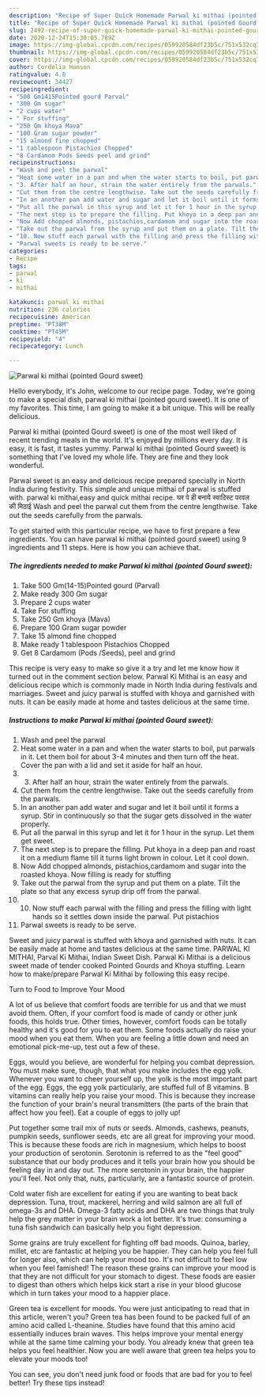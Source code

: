 ```yaml
---
description: "Recipe of Super Quick Homemade Parwal ki mithai (pointed Gourd sweet)"
title: "Recipe of Super Quick Homemade Parwal ki mithai (pointed Gourd sweet)"
slug: 2492-recipe-of-super-quick-homemade-parwal-ki-mithai-pointed-gourd-sweet
date: 2020-12-24T15:30:05.789Z
image: https://img-global.cpcdn.com/recipes/059920584df23b5c/751x532cq70/parwal-ki-mithai-pointed-gourd-sweet-recipe-main-photo.jpg
thumbnail: https://img-global.cpcdn.com/recipes/059920584df23b5c/751x532cq70/parwal-ki-mithai-pointed-gourd-sweet-recipe-main-photo.jpg
cover: https://img-global.cpcdn.com/recipes/059920584df23b5c/751x532cq70/parwal-ki-mithai-pointed-gourd-sweet-recipe-main-photo.jpg
author: Cordelia Hanson
ratingvalue: 4.8
reviewcount: 34427
recipeingredient:
- "500 Gm1415Pointed gourd Parval"
- "300 Gm sugar"
- "2 cups water"
- " For stuffing"
- "250 Gm khoya Mava"
- "100 Gram sugar powder"
- "15 almond fine chopped"
- "1 tablespoon Pistachios Chopped"
- "8 Cardamom Pods Seeds peel and grind"
recipeinstructions:
- "Wash and peel the parwal"
- "Heat some water in a pan and when the water starts to boil, put parwals in it. Let them boil for about 3-4 minutes and then turn off the heat. Cover the pan with a lid and set it aside for half an hour."
- "3. After half an hour, strain the water entirely from the parwals."
- "Cut them from the centre lengthwise. Take out the seeds carefully from the parwals."
- "In an another pan add water and sugar and let it boil until it forms a syrup. Stir in continuously so that the sugar gets dissolved in the water properly."
- "Put all the parwal in this syrup and let it for 1 hour in the syrup. Let them get sweet."
- "The next step is to prepare the filling. Put khoya in a deep pan and roast it on a medium flame till it turns light brown in colour. Let it cool down."
- "Now Add chopped almonds, pistachios,cardamom and sugar into the roasted khoya. Now filling is ready for stuffing"
- "Take out the parwal from the syrup and put them on a plate. Tilt the plate so that any excess syrup drip off from the parwal."
- "10. Now stuff each parwal with the filling and press the filling with light hands so it settles down inside the parwal. Put pistachios"
- "Parwal sweets is ready to be serve."
categories:
- Recipe
tags:
- parwal
- ki
- mithai

katakunci: parwal ki mithai 
nutrition: 236 calories
recipecuisine: American
preptime: "PT38M"
cooktime: "PT45M"
recipeyield: "4"
recipecategory: Lunch

---
```



![Parwal ki mithai (pointed Gourd sweet)](https://img-global.cpcdn.com/recipes/059920584df23b5c/751x532cq70/parwal-ki-mithai-pointed-gourd-sweet-recipe-main-photo.jpg)

Hello everybody, it's John, welcome to our recipe page. Today, we're going to make a special dish, parwal ki mithai (pointed gourd sweet). It is one of my favorites. This time, I am going to make it a bit unique. This will be really delicious.

Parwal ki mithai (pointed Gourd sweet) is one of the most well liked of recent trending meals in the world. It's enjoyed by millions every day. It is easy, it is fast, it tastes yummy. Parwal ki mithai (pointed Gourd sweet) is something that I've loved my whole life. They are fine and they look wonderful.

Parwal sweet is an easy and delicious recipe prepared specially in North India during festivity. This simple and unique mithai of parwal is stuffed with. parwal ki mithai,easy and quick mithai recipe. घर पे ही बनाये स्वादिस्ट परवल की मिठाई Wash and peel the parwal cut them from the centre lengthwise. Take out the seeds carefully from the parwals.


To get started with this particular recipe, we have to first prepare a few ingredients. You can have parwal ki mithai (pointed gourd sweet) using 9 ingredients and 11 steps. Here is how you can achieve that.

<!--inarticleads1-->

##### The ingredients needed to make Parwal ki mithai (pointed Gourd sweet):

1. Take 500 Gm(14-15)Pointed gourd (Parval)
1. Make ready 300 Gm sugar
1. Prepare 2 cups water
1. Take  For stuffing
1. Take 250 Gm khoya (Mava)
1. Prepare 100 Gram sugar powder
1. Take 15 almond fine chopped
1. Make ready 1 tablespoon Pistachios Chopped
1. Get 8 Cardamom (Pods /Seeds), peel and grind


This recipe is very easy to make so give it a try and let me know how it turned out in the comment section below. Parwal Ki Mithai is an easy and delicious recipe which is commonly made in North India during festivals and marriages. Sweet and juicy parwal is stuffed with khoya and garnished with nuts. It can be easily made at home and tastes delicious at the same time. 

<!--inarticleads2-->

##### Instructions to make Parwal ki mithai (pointed Gourd sweet):

1. Wash and peel the parwal
1. Heat some water in a pan and when the water starts to boil, put parwals in it. Let them boil for about 3-4 minutes and then turn off the heat. Cover the pan with a lid and set it aside for half an hour.
1. 3. After half an hour, strain the water entirely from the parwals.
1. Cut them from the centre lengthwise. Take out the seeds carefully from the parwals.
1. In an another pan add water and sugar and let it boil until it forms a syrup. Stir in continuously so that the sugar gets dissolved in the water properly.
1. Put all the parwal in this syrup and let it for 1 hour in the syrup. Let them get sweet.
1. The next step is to prepare the filling. Put khoya in a deep pan and roast it on a medium flame till it turns light brown in colour. Let it cool down.
1. Now Add chopped almonds, pistachios,cardamom and sugar into the roasted khoya. Now filling is ready for stuffing
1. Take out the parwal from the syrup and put them on a plate. Tilt the plate so that any excess syrup drip off from the parwal.
1. 10. Now stuff each parwal with the filling and press the filling with light hands so it settles down inside the parwal. Put pistachios
1. Parwal sweets is ready to be serve.


Sweet and juicy parwal is stuffed with khoya and garnished with nuts. It can be easily made at home and tastes delicious at the same time. PARWAL KI MITHAI, Parval Ki Mithai, Indian Sweet Dish. Parwal Ki Mithai is a delicious sweet made of tender cooked Pointed Gourds and Khoya stuffing. Learn how to make/prepare Parwal Ki Mithai by following this easy recipe. 

Turn to Food to Improve Your Mood


A lot of us believe that comfort foods are terrible for us and that we must avoid them. Often, if your comfort food is made of candy or other junk foods, this holds true. Other times, however, comfort foods can be totally healthy and it's good for you to eat them. Some foods actually do raise your mood when you eat them. When you are feeling a little down and need an emotional pick-me-up, test out a few of these.

Eggs, would you believe, are wonderful for helping you combat depression. You must make sure, though, that what you make includes the egg yolk. Whenever you want to cheer yourself up, the yolk is the most important part of the egg. Eggs, the egg yolk particularly, are stuffed full of B vitamins. B vitamins can really help you raise your mood. This is because they increase the function of your brain's neural transmitters (the parts of the brain that affect how you feel). Eat a couple of eggs to jolly up!

Put together some trail mix of nuts or seeds. Almonds, cashews, peanuts, pumpkin seeds, sunflower seeds, etc are all great for improving your mood. This is because these foods are rich in magnesium, which helps to boost your production of serotonin. Serotonin is referred to as the "feel good" substance that our body produces and it tells your brain how you should be feeling day in and day out. The more serotonin in your brain, the happier you'll feel. Not only that, nuts, particularly, are a fantastic source of protein.

Cold water fish are excellent for eating if you are wanting to beat back depression. Tuna, trout, mackerel, herring and wild salmon are all full of omega-3s and DHA. Omega-3 fatty acids and DHA are two things that truly help the grey matter in your brain work a lot better. It's true: consuming a tuna fish sandwich can basically help you fight depression. 

Some grains are truly excellent for fighting off bad moods. Quinoa, barley, millet, etc are fantastic at helping you be happier. They can help you feel full for longer also, which can help your mood too. It's not difficult to feel low when you feel famished! The reason these grains can improve your mood is that they are not difficult for your stomach to digest. These foods are easier to digest than others which helps kick start a rise in your blood glucose which in turn takes your mood to a happier place.

Green tea is excellent for moods. You were just anticipating to read that in this article, weren't you? Green tea has been found to be packed full of an amino acid called L-theanine. Studies have found that this amino acid essentially induces brain waves. This helps improve your mental energy while at the same time calming your body. You already knew that green tea helps you feel healthier. Now you are well aware that green tea helps you to elevate your moods too!

You can see, you don't need junk food or foods that are bad for you to feel better! Try  these tips  instead!

